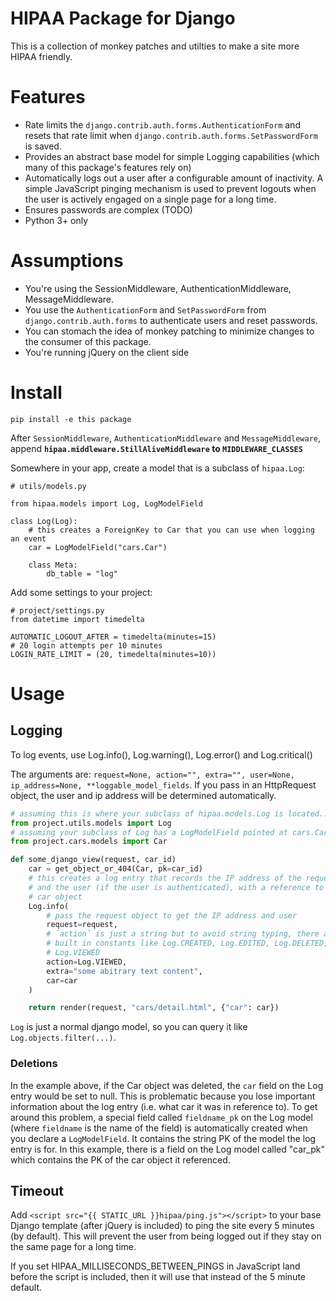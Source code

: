 # HIPAA Package for Django

This is a collection of monkey patches and utilties to make a site more HIPAA friendly.

# Features

- Rate limits the `django.contrib.auth.forms.AuthenticationForm` and resets that rate limit when `django.contrib.auth.forms.SetPasswordForm` is saved.
- Provides an abstract base model for simple Logging capabilities (which many of this package's features rely on)
- Automatically logs out a user after a configurable amount of inactivity. A simple JavaScript pinging mechanism is used to prevent logouts when the user is actively engaged on a single page for a long time.
- Ensures passwords are complex (TODO)
- Python 3+ only

# Assumptions

- You're using the SessionMiddleware, AuthenticationMiddleware, MessageMiddleware.
- You use the `AuthenticationForm` and `SetPasswordForm` from `django.contrib.auth.forms` to authenticate users and reset passwords.
- You can stomach the idea of monkey patching to minimize changes to the consumer of this package.
- You're running jQuery on the client side

# Install

    pip install -e this package

After `SessionMiddleware`, `AuthenticationMiddleware` and `MessageMiddleware`, append **`hipaa.middleware.StillAliveMiddleware` to `MIDDLEWARE_CLASSES`**

Somewhere in your app, create a model that is a subclass of `hipaa.Log`:

    # utils/models.py

    from hipaa.models import Log, LogModelField

    class Log(Log):
        # this creates a ForeignKey to Car that you can use when logging an event
        car = LogModelField("cars.Car")

        class Meta:
            db_table = "log"


Add some settings to your project:

    # project/settings.py
    from datetime import timedelta

    AUTOMATIC_LOGOUT_AFTER = timedelta(minutes=15)
    # 20 login attempts per 10 minutes
    LOGIN_RATE_LIMIT = (20, timedelta(minutes=10))


# Usage

## Logging

To log events, use Log.info(), Log.warning(), Log.error() and Log.critical()

The arguments are: `request=None, action="", extra="", user=None, ip_address=None, **loggable_model_fields`. If you pass in an HttpRequest object, the user and ip address will be determined automatically.

```python
# assuming this is where your subclass of hipaa.models.Log is located...
from project.utils.models import Log
# assuming your subclass of Log has a LogModelField pointed at cars.Car
from project.cars.models import Car

def some_django_view(request, car_id)
    car = get_object_or_404(Car, pk=car_id)
    # this creates a log entry that records the IP address of the request,
    # and the user (if the user is authenticated), with a reference to the
    # car object
    Log.info(
        # pass the request object to get the IP address and user
        request=request,
        # `action` is just a string but to avoid string typing, there are a few
        # built in constants like Log.CREATED, Log.EDITED, Log.DELETED,
        # Log.VIEWED
        action=Log.VIEWED,
        extra="some abitrary text content",
        car=car
    )

    return render(request, "cars/detail.html", {"car": car})
```

`Log` is just a normal django model, so you can query it like `Log.objects.filter(...)`.

### Deletions

In the example above, if the Car object was deleted, the `car` field on the Log entry would be set to null. This is problematic because you lose important information about the log entry (i.e. what car it was in reference to). To get around this problem, a special field called `fieldname_pk` on the Log model (where `fieldname` is the name of the field) is automatically created when you declare a `LogModelField`. It contains the string PK of the model the log entry is for. In this example, there is a field on the Log model called "car_pk" which contains the PK of the car object it referenced.

## Timeout

Add `<script src="{{ STATIC_URL }}hipaa/ping.js"></script>` to your base Django template (after jQuery is included) to ping the site every 5 minutes (by default). This will prevent the user from being logged out if they stay on the same page for a long time.

If you set HIPAA_MILLISECONDS_BETWEEN_PINGS in JavaScript land before the script is included, then it will use that instead of the 5 minute default.
